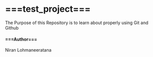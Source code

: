 <h1>===test_project===</h1>

</p>The Purpose of this Repository is to learn about properly using Git and Github</p>

<h4>===Author===</h4>
Niran Lohmaneeratana
